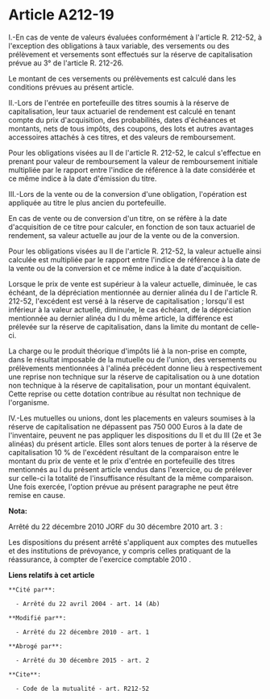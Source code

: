 # Article A212-19

I.-En cas de vente de valeurs évaluées conformément à l'article R. 212-52, à l'exception des obligations à taux variable, des
versements ou des prélèvement et versements sont effectués sur la réserve de capitalisation prévue au 3° de l'article R.
212-26. 

Le montant de ces versements ou prélèvements est calculé dans les conditions prévues au présent article. 

II.-Lors de l'entrée en portefeuille des titres soumis à la réserve de capitalisation, leur taux actuariel de rendement est
calculé en tenant compte du prix d'acquisition, des probabilités, dates d'échéances et montants, nets de tous impôts, des
coupons, des lots et autres avantages accessoires attachés à ces titres, et des valeurs de remboursement. 

Pour les obligations visées au II de l'article R. 212-52, le calcul s'effectue en prenant pour valeur de remboursement la
valeur de remboursement initiale multipliée par le rapport entre l'indice de référence à la date considérée et ce même indice
à la date d'émission du titre. 

III.-Lors de la vente ou de la conversion d'une obligation, l'opération est appliquée au titre le plus ancien du
portefeuille. 

En cas de vente ou de conversion d'un titre, on se réfère à la date d'acquisition de ce titre pour calculer, en fonction de
son taux actuariel de rendement, sa valeur actuelle au jour de la vente ou de la conversion. 

Pour les obligations visées au II de l'article R. 212-52, la valeur actuelle ainsi calculée est multipliée par le rapport
entre l'indice de référence à la date de la vente ou de la conversion et ce même indice à la date d'acquisition. 

Lorsque le prix de vente est supérieur à la valeur actuelle, diminuée, le cas échéant, de la dépréciation mentionnée au
dernier alinéa du I de l'article R. 212-52, l'excédent est versé à la réserve de capitalisation ; lorsqu'il est inférieur à
la valeur actuelle, diminuée, le cas échéant, de la dépréciation mentionnée au dernier alinéa du I du même article, la
différence est prélevée sur la réserve de capitalisation, dans la limite du montant de celle-ci. 

La charge ou le produit théorique d'impôts lié à la non-prise en compte, dans le résultat imposable de la mutuelle ou de
l'union, des versements ou prélèvements mentionnées à l'alinéa précédent donne lieu à respectivement une reprise non
technique sur la réserve de capitalisation ou à une dotation non technique à la réserve de capitalisation, pour un montant
équivalent. Cette reprise ou cette dotation contribue au résultat non technique de l'organisme. 

IV.-Les mutuelles ou unions, dont les placements en valeurs soumises à la réserve de capitalisation ne dépassent pas 750 000
Euros à la date de l'inventaire, peuvent ne pas appliquer les dispositions du II et du III (2e et 3e alinéas) du présent
article. Elles sont alors tenues de porter à la réserve de capitalisation 10 % de l'excédent résultant de la comparaison
entre le montant du prix de vente et le prix d'entrée en portefeuille des titres mentionnés au I du présent article vendus
dans l'exercice, ou de prélever sur celle-ci la totalité de l'insuffisance résultant de la même comparaison. Une fois
exercée, l'option prévue au présent paragraphe ne peut être remise en cause.

**Nota:**

Arrêté du 22 décembre 2010 JORF du 30 décembre 2010 art. 3 : 

Les dispositions du présent arrêté s'appliquent aux comptes des mutuelles et des institutions de prévoyance, y compris celles
pratiquant de la réassurance, à compter de l'exercice comptable 2010 .

**Liens relatifs à cet article**

	**Cité par**:

	  - Arrêté du 22 avril 2004 - art. 14 (Ab)

	**Modifié par**:

	  - Arrêté du 22 décembre 2010 - art. 1

	**Abrogé par**:

	  - Arrêté du 30 décembre 2015 - art. 2

	**Cite**:

	  - Code de la mutualité - art. R212-52
